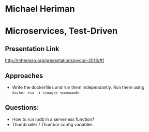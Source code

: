 # Michael Heriman
# Microservices, Test-Driven

## Presentation Link

http://mherman.org/presentations/pycon-2018/#1

## Approaches

* Write the dockerfiles and run them independantly. Run them using
`docker run -i <image> <command>`

## Questions:

* How to run ipdb in a serverless function?
* Thumbnailer / Thumbor config variables
